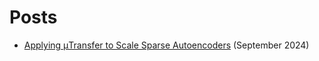 # Posts

- [Applying μTransfer to Scale Sparse Autoencoders](./mutransfer_sae.html) (September 2024)

<br>
